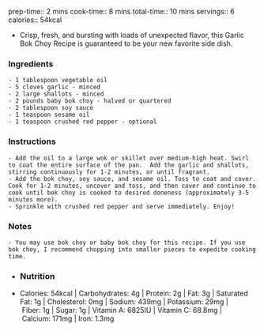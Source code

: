 prep-time:: 2 mins
cook-time:: 8 mins
total-time:: 10 mins
servings:: 6
calories:: 54kcal

- Crisp, fresh, and bursting with loads of unexpected flavor, this Garlic Bok Choy Recipe is guaranteed to be your new favorite side dish.
### Ingredients
	- 1 tablespoon vegetable oil
	- 5 cloves garlic - minced
	- 2 large shallots - minced
	- 2 pounds baby bok choy - halved or quartered
	- 2 tablespoon soy sauce
	- 1 teaspoon sesame oil
	- 1 teaspoon crushed red pepper - optional
### Instructions
	- Add the oil to a large wok or skillet over medium-high heat. Swirl to coat the entire surface of the pan.  Add the garlic and shallots, stirring continuously for 1-2 minutes, or until fragrant.
	- Add the bok choy, soy sauce, and sesame oil. Toss to coat and cover. Cook for 1-2 minutes, uncover and toss, and then cover and continue to cook until bok choy is cooked to desired doneness (approximately 3-5 minutes more).
	- Sprinkle with crushed red pepper and serve immediately. Enjoy!
### Notes
	- You may use bok choy or baby bok choy for this recipe. If you use bok choy, I recommend chopping into smaller pieces to expedite cooking time.
- ### Nutrition
- Calories: 54kcal | Carbohydrates: 4g | Protein: 2g | Fat: 3g | Saturated Fat: 1g | Cholesterol: 0mg | Sodium: 439mg | Potassium: 29mg | Fiber: 1g | Sugar: 1g | Vitamin A: 6825IU | Vitamin C: 68.8mg | Calcium: 171mg | Iron: 1.3mg